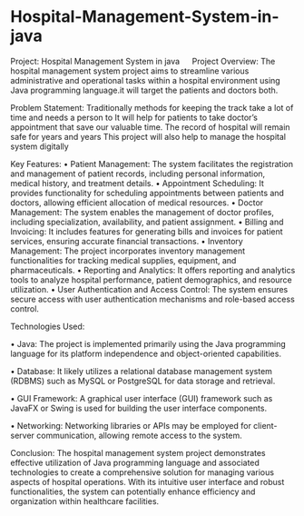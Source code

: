 # Hospital-Management-System-in-java
Project: Hospital Management System in java 
 
Project Overview:
The hospital management system project aims to streamline various administrative and operational tasks within a hospital environment using Java programming language.it will target the patients and doctors both.

 Problem Statement:
Traditionally methods for keeping the track take a lot of time and needs a person to
It will help for patients to take doctor’s appointment that save our valuable time.
The record of hospital will remain safe for years and years 
This project will also help to manage the hospital system digitally

Key Features:
•	Patient Management: The system facilitates the registration and management of patient records, including personal information, medical history, and treatment details.
•	Appointment Scheduling: It provides functionality for scheduling appointments between patients and doctors, allowing efficient allocation of medical resources.
•	Doctor Management: The system enables the management of doctor profiles, including specialization, availability, and patient assignment.
•	Billing and Invoicing: It includes features for generating bills and invoices for patient services, ensuring accurate financial transactions.
•	Inventory Management: The project incorporates inventory management functionalities for tracking medical supplies, equipment, and pharmaceuticals.
•	Reporting and Analytics: It offers reporting and analytics tools to analyze hospital performance, patient demographics, and resource utilization.
•	User Authentication and Access Control: The system ensures secure access with user authentication mechanisms and role-based access control.

 
Technologies Used:

•	Java: The project is implemented primarily using the Java programming language for its platform independence and object-oriented capabilities.

•	Database: It likely utilizes a relational database management system (RDBMS) such as MySQL or PostgreSQL for data storage and retrieval.

•	GUI Framework: A graphical user interface (GUI) framework such as JavaFX or Swing is used for building the user interface components.

•	Networking: Networking libraries or APIs may be employed for client-server communication, allowing remote access to the system.

Conclusion:
The hospital management system project demonstrates effective utilization of Java programming language and associated technologies to create a comprehensive solution for managing various aspects of hospital operations. With its intuitive user interface and robust functionalities, the system can potentially enhance efficiency and organization within healthcare facilities.

